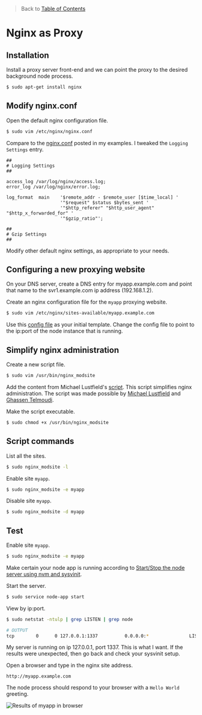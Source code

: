 > Back to [Table of Contents](https://github.com/jpfluger/examples)

# Nginx as Proxy

## Installation

Install a proxy server front-end and we can point the proxy to the desired background node process. 

```bash
$ sudo apt-get install nginx
```

## Modify nginx.conf

Open the default nginx configuration file.

```bash
$ sudo vim /etc/nginx/nginx.conf
```

Compare to the [nginx.conf](https://github.com/jpfluger/examples/blob/master/ubuntu-14.04/nginx/nginx.conf) posted in my examples. I tweaked the `Logging Settings` entry. 

```nginx
##
# Logging Settings
##

access_log /var/log/nginx/access.log;
error_log /var/log/nginx/error.log;

log_format  main    '$remote_addr - $remote_user [$time_local] '
                    '"$request" $status $bytes_sent '
                    '"$http_referer" "$http_user_agent" "$http_x_forwarded_for" '
                    '"$gzip_ratio"';

##
# Gzip Settings
##
```

Modify other default nginx settings, as appropriate to your needs.

## Configuring a new proxying website

On your DNS server, create a DNS entry for myapp.example.com and point that name to the svr1.example.com ip address (192.168.1.2). 

Create an nginx configuration file for the `myapp` proxying website.

```bash
$ sudo vim /etc/nginx/sites-available/myapp.example.com
```

Use this [config file](https://github.com/jpfluger/examples/blob/master/ubuntu-14.04/nginx/myapp) as your initial template.  Change the config file to point to the ip:port of the node instance that is running.

## Simplify nginx administration

Create a new script file.

```bash
$ sudo vim /usr/bin/nginx_modsite
```

Add the content from Michael Lustfield's [script](https://github.com/jpfluger/examples/blob/master/ubuntu-14.04/nginx/nginx_modsite.sh). This script simplifies nginx administration. The script was made possible by [Michael Lustfield](https://github.com/jpfluger/examples/blob/master/ubuntu-14.04/nginx/nginx_modsite.sh) and [Ghassen Telmoudi](http://serverfault.com/questions/424452/nginx-enable-site-command).

Make the script executable.

```bash
$ sudo chmod +x /usr/bin/nginx_modsite
```

## Script commands

List all the sites.

```bash
$ sudo nginx_modsite -l
```

Enable site `myapp`.

```bash
$ sudo nginx_modsite -e myapp
```

Disable site `myapp`.

```bash
$ sudo nginx_modsite -d myapp
```

## Test

Enable site `myapp`.

```bash
$ sudo nginx_modsite -e myapp
```

Make certain your node app is running according to [Start/Stop the node server using nvm and sysvinit](https://github.com/jpfluger/examples/blob/master/ubuntu-14.04/sysvinit-and-nvm.md).

Start the server. 

```bash
$ sudo service node-app start
```

View by ip:port.

```bash
$ sudo netstat -ntulp | grep LISTEN | grep node

# OUTPUT
tcp        0      0 127.0.0.1:1337          0.0.0.0:*               LISTEN      13287/node
```

My server is running on ip 127.0.0.1, port 1337. This is what I want. If the results were unexpected, then go back and check your sysvinit setup.

Open a browser and type in the nginx site address.

```
http://myapp.example.com
```

The node process should respond to your browser with a `Hello World` greeting.

![Results of myapp in browser](https://github.com/jpfluger/examples/blob/master/ubuntu-14.04/nginx/myapp-hello-world.png)
